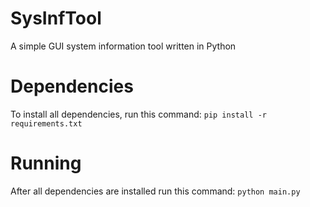 # SysInfTool
A simple GUI system information tool written in Python
# Dependencies
To install all dependencies, run this command:
`pip install -r requirements.txt`
# Running
After all dependencies are installed run this command:
`python main.py`